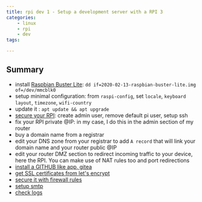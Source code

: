 ```yaml
---
title: rpi dev 1 - Setup a development server with a RPI 3
categories:
    - linux
    - rpi
    - dev
tags:

---
```


## Summary 

* install [Raspbian Buster Lite](https://www.raspberrypi.org/downloads/raspbian/): `dd if=2020-02-13-raspbian-buster-lite.img of=/dev/mmcblk0`
* setup minimal configuration: from `raspi-config`, set `locale`, `keyboard layout`, `timezone`, `wifi-country` 
* update it : `apt update && apt upgrade`
* [secure your RPI](https://www.raspberrypi.org/documentation/configuration/security.md): create admin user, remove default pi user, setup ssh
* fix your RPI private @IP: in my case, I do this in the admin section of my router
* buy a domain name from a registrar
* edit your DNS zone from your registrar to add `A record` that will link your domain name and your router public @IP
* edit your router DMZ section to redirect incoming traffic to your device, here the RPI. You can make use of NAT rules too and port redirections
* [install a GITHUB like app, gitea](/blog/2020/04/01/rpi-dev-gitea) 
* [get SSL certificates from let's encrypt](/blog/2020/04/01/rpi-dev-lets-encrypt-certificates)
* [secure it with firewall rules](/blog/2020/04/01/rpi-dev-ufw)
* [setup smtp](/blog/2020/04/01/rpi-dev-ssmtp)
* [check logs](/blog/2020/04/01/rpi-dev-system-logs)